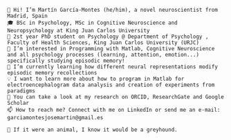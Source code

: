     👋 Hi! I’m Martín García-Montes (he/him), a novel neuroscientist from Madrid, Spain 
    🎓 BSc in Psychology, MSc in Cognitive Neuroscience and Neuropsychology at King Juan Carlos University
    📌 2st year PhD student on Psychology @ Department of Psychology , Faculty of Health Sciences, King Juan Carlos University (URJC)
    👀 I’m interested in Programming with Matlab, Cognitive Neuroscience and all psychology processes (learning, attention, emotion...) specifically studying episodic memory!
    🧠 I’m currently learning how different neural representations modify episodic memory recollections
    💡 I want to learn more about how to program in Matlab for electroencephalogram data analysis and creation of experiments from paradigms
    🔬 You can take a look at my research on ORCID, ResearchGate and Google Scholar
    📫 How to reach me? Connect with me on LinkedIn or send me an e-mail: garciamontesjosemartin@gmail.es

    🐶 If it were an animal, I know it would be a greyhound.
